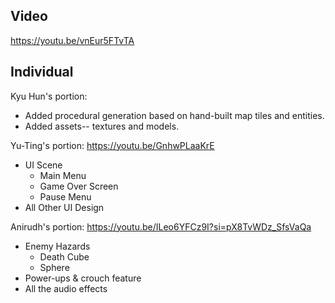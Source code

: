 ## Video
https://youtu.be/vnEur5FTvTA
## Individual
Kyu Hun's portion:
- Added procedural generation based on hand-built map tiles and entities.
- Added assets-- textures and models.

Yu-Ting's portion:
https://youtu.be/GnhwPLaaKrE
- UI Scene
  - Main Menu
  - Game Over Screen
  - Pause Menu
- All Other UI Design

Anirudh's portion:
https://youtu.be/ILeo6YFCz9I?si=pX8TvWDz_SfsVaQa 
- Enemy Hazards
  - Death Cube
  - Sphere
- Power-ups & crouch feature
- All the audio effects
